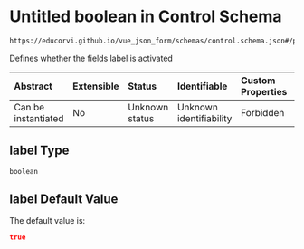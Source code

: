 # Untitled boolean in Control Schema

```txt
https://educorvi.github.io/vue_json_form/schemas/control.schema.json#/properties/options/properties/label
```

Defines whether the fields label is activated

| Abstract            | Extensible | Status         | Identifiable            | Custom Properties | Additional Properties | Access Restrictions | Defined In                                                                    |
| :------------------ | :--------- | :------------- | :---------------------- | :---------------- | :-------------------- | :------------------ | :---------------------------------------------------------------------------- |
| Can be instantiated | No         | Unknown status | Unknown identifiability | Forbidden         | Allowed               | none                | [control.schema.json*](../schemas/control.schema.json "open original schema") |

## label Type

`boolean`

## label Default Value

The default value is:

```json
true
```
